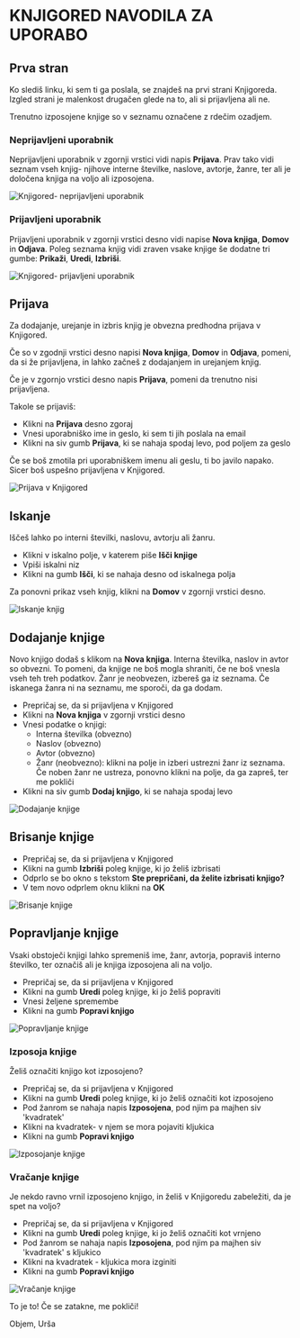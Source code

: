 # KNJIGORED NAVODILA ZA UPORABO

<!---Instructions on how to use the app, written for my mum. Yes, there is duplication. Yes, there is usage of weird words that do not adhere to the industry standard. Remember, we are instructing a 70'something year old. I had to adapt.-->

## Prva stran
Ko slediš linku, ki sem ti ga poslala, se znajdeš na prvi strani Knjigoreda. Izgled strani je malenkost drugačen glede na to, ali si prijavljena ali ne.

Trenutno izposojene knjige so v seznamu označene z rdečim ozadjem.

### Neprijavljeni uporabnik

Neprijavljeni uporabnik v zgornji vrstici vidi napis **Prijava**. Prav tako vidi seznam vseh knjig- njihove interne številke, naslove, avtorje, žanre, ter ali je določena knjiga na voljo ali izposojena. 

![Knjigored- neprijavljeni uporabnik](./images/knjigored-first-page.png)

### Prijavljeni uporabnik
Prijavljeni uporabnik v zgornji vrstici desno vidi napise **Nova knjiga**, **Domov** in **Odjava**. Poleg seznama knjig vidi zraven vsake knjige še dodatne tri gumbe: **Prikaži**, **Uredi**, **Izbriši**.

![Knjigored- prijavljeni uporabnik](./images/knjigored-loggedin.png)

## Prijava
Za dodajanje, urejanje in izbris knjig je obvezna predhodna prijava v Knjigored. 

Če so v zgodnji vrstici desno napisi **Nova knjiga**, **Domov** in **Odjava**, pomeni, da si že prijavljena, in lahko začneš z dodajanjem in urejanjem knjig.

Če je v zgornjo vrstici desno napis **Prijava**, pomeni da trenutno nisi prijavljena. 

Takole se prijaviš:
* Klikni na **Prijava** desno zgoraj
* Vnesi uporabniško ime in geslo, ki sem ti jih poslala na email
* Klikni na siv gumb **Prijava**, ki se nahaja spodaj levo, pod poljem za geslo

Če se boš zmotila pri uporabniškem imenu ali geslu, ti bo javilo napako. Sicer boš uspešno prijavljena v Knjigored. 

![Prijava v Knjigored](./images/knjigored-login.gif)

## Iskanje

Iščeš lahko po interni številki, naslovu, avtorju ali žanru. 

* Klikni v iskalno polje, v katerem piše **Išči knjige**
* Vpiši iskalni niz
* Klikni na gumb **Išči**, ki se nahaja desno od iskalnega polja

Za ponovni prikaz vseh knjig, klikni na **Domov** v zgornji vrstici desno.

![Iskanje knjig](./images/knjigored-search.gif)

## Dodajanje knjige

Novo knjigo dodaš s klikom na **Nova knjiga**. 
Interna številka, naslov in avtor so obvezni. To pomeni, da knjige ne boš mogla shraniti, če ne boš vnesla vseh teh treh podatkov. Žanr je neobvezen, izbereš ga iz seznama. Če iskanega žanra ni na seznamu, me sporoči, da ga dodam.

* Prepričaj se, da si prijavljena v Knjigored
* Klikni na **Nova knjiga** v zgornji vrstici desno
* Vnesi podatke o knjigi:
  * Interna številka (obvezno) 
  * Naslov (obvezno) 
  * Avtor (obvezno)
  * Žanr (neobvezno): klikni na polje in izberi ustrezni žanr iz seznama. Če noben žanr ne ustreza, ponovno klikni na polje, da ga zapreš, ter me pokliči
* Klikni na siv gumb **Dodaj knjigo**, ki se nahaja spodaj levo

![Dodajanje knjige](./images/knjigored-adding-book.gif)

## Brisanje knjige

* Prepričaj se, da si prijavljena v Knjigored
* Klikni na gumb **Izbriši** poleg knjige, ki jo želiš izbrisati
* Odprlo se bo okno s tekstom **Ste prepričani, da želite izbrisati knjigo?**
* V tem novo odprlem oknu klikni na **OK**

![Brisanje knjige](./images/knjigored-deleting-book.gif)

## Popravljanje knjige

Vsaki obstoječi knjigi lahko spremeniš ime, žanr, avtorja, popraviš interno številko, ter označiš ali je knjiga izposojena ali na voljo.

* Prepričaj se, da si prijavljena v Knjigored
* Klikni na gumb **Uredi** poleg knjige, ki jo želiš popraviti
* Vnesi željene spremembe
* Klikni na gumb **Popravi knjigo**

![Popravljanje knjige](./images/knjigored-editing-book.gif)

### Izposoja knjige

Želiš označiti knjigo kot izposojeno? 

* Prepričaj se, da si prijavljena v Knjigored
* Klikni na gumb **Uredi** poleg knjige, ki jo želiš označiti kot izposojeno
* Pod žanrom se nahaja napis **Izposojena**, pod njim pa majhen siv 'kvadratek'
* Klikni na kvadratek- v njem se mora pojaviti kljukica
* Klikni na gumb **Popravi knjigo**

![Izposojanje knjige](./images/knjigored-borrowing-book.gif)

### Vračanje knjige

Je nekdo ravno vrnil izposojeno knjigo, in želiš v Knjigoredu zabeležiti, da je spet na voljo?

* Prepričaj se, da si prijavljena v Knjigored
* Klikni na gumb **Uredi** poleg knjige, ki jo želiš označiti kot vrnjeno
* Pod žanrom se nahaja napis **Izposojena**, pod njim pa majhen siv 'kvadratek' s kljukico
* Klikni na kvadratek - kljukica mora izginiti
* Klikni na gumb **Popravi knjigo**

![Vračanje knjige](./images/knjigored-available-book.gif)


To je to! Če se zatakne, me pokliči!

Objem,
Urša
